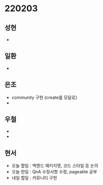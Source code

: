 # 220203

## 성현

- 

## 일환

- 

## 은조

- community 구현 (create를 모달로)
- 

## 우철

- 
- 

## 현서

- 오늘 할일 :  백엔드 패키지명, 코드 스타일 등 논의
- 오늘 한일 :  QnA 수정사항 수정, pageable 공부
- 내일 할일 :  커뮤니티 구현
